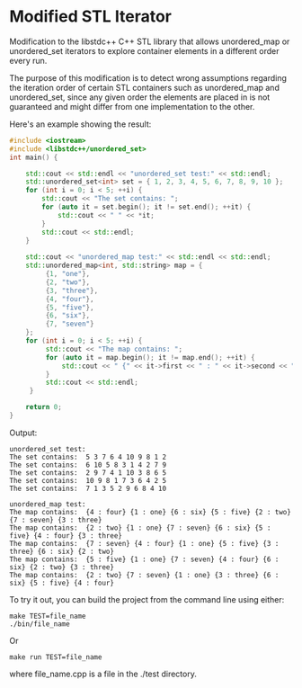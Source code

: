  # Modified STL Iterator
Modification to the libstdc++ C++ STL library that allows unordered_map or unordered_set iterators to explore container elements in a different order every run.

The purpose of this modification is to detect wrong assumptions regarding the iteration order of certain STL containers such as unordered_map and unordered_set, since any given order the elements are placed in is not guaranteed and might differ from one implementation to the other.

Here's an example showing the result:
```c++
#include <iostream>
#include <libstdc++/unordered_set>
int main() {

 	std::cout << std::endl << "unordered_set test:" << std::endl;    
	std::unordered_set<int> set = { 1, 2, 3, 4, 5, 6, 7, 8, 9, 10 };
    for (int i = 0; i < 5; ++i) {
		std::cout << "The set contains: ";
		for (auto it = set.begin(); it != set.end(); ++it) {
			std::cout << " " << *it;
		}
		std::cout << std::endl;
	}
    
    std::cout << "unordered_map test:" << std::endl << std::endl;
    std::unordered_map<int, std::string> map = {
    	 {1, "one"},
         {2, "two"},
         {3, "three"},
         {4, "four"},
         {5, "five"},
         {6, "six"},
         {7, "seven"}
    };
    for (int i = 0; i < 5; ++i) {
         std::cout << "The map contains: ";
         for (auto it = map.begin(); it != map.end(); ++it) {
             std::cout << " {" << it->first << " : " << it->second << "}";
         }
         std::cout << std::endl;
     }

    return 0;
}
```

Output:
```
unordered_set test:
The set contains:  5 3 7 6 4 10 9 8 1 2
The set contains:  6 10 5 8 3 1 4 2 7 9
The set contains:  2 9 7 4 1 10 3 8 6 5
The set contains:  10 9 8 1 7 3 6 4 2 5
The set contains:  7 1 3 5 2 9 6 8 4 10

unordered_map test:
The map contains:  {4 : four} {1 : one} {6 : six} {5 : five} {2 : two} {7 : seven} {3 : three}
The map contains:  {2 : two} {1 : one} {7 : seven} {6 : six} {5 : five} {4 : four} {3 : three}
The map contains:  {7 : seven} {4 : four} {1 : one} {5 : five} {3 : three} {6 : six} {2 : two}
The map contains:  {5 : five} {1 : one} {7 : seven} {4 : four} {6 : six} {2 : two} {3 : three}
The map contains:  {2 : two} {7 : seven} {1 : one} {3 : three} {6 : six} {5 : five} {4 : four}

```

To try it out, you can build the project from the command line using either:
```
make TEST=file_name
./bin/file_name
```
Or
```
make run TEST=file_name
```
where file_name.cpp is a file in the ./test directory.
